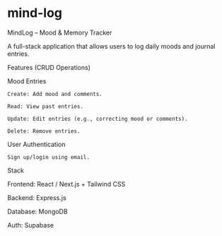 # mind-log
 
MindLog – Mood & Memory Tracker

A full-stack application that allows users to log daily moods and journal entries.


Features (CRUD Operations)

Mood Entries

    Create: Add mood and comments.

    Read: View past entries.

    Update: Edit entries (e.g., correcting mood or comments).

    Delete: Remove entries.

User Authentication

    Sign up/login using email.

Stack

Frontend: React / Next.js + Tailwind CSS

Backend: Express.js

Database:	MongoDB

Auth: Supabase
